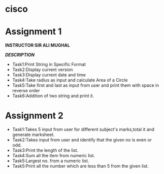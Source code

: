  # cisco

# Assignment 1 

**INSTRUCTOR:SIR ALI MUGHAL**

***DESCRIPTION***

- Task1:Print String in Specific Format
- Task2:Display current version
- Task3:Display current date and time
- Task4:Take radius as input and calculate Area of a Circle
- Task5:Take first and last as input from user and print them with space in reverse order
- Task6:Addition of two string and print it.

# Assignment 2

- Task1:Takes 5 input from user for different subject's marks,total it and generate marksheet.
- Task2:Takes input from user and identify that the given no is even or odd.
- Task3:Print the length of the list.
- Task4:Sum all the item from numeric list.
- Task5:Largest no. from a numeric list.
- Task5:Print all the number which are less than 5 from the given list.
